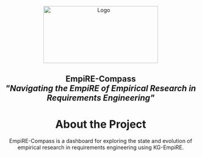 <!-- PROJECT LOGO -->
<br />
<div align="center">
  <a href="https://github.com/okarras/EmpiRE-Compass">
    <img src="src/img/logo.png" alt="Logo" width="300" height="150">
  </a>

<h2 align="center">EmpiRE-Compass<br/>
<i>"Navigating the EmpiRE of Empirical Research in Requirements Engineering"</i></h2>

# About the Project
EmpiRE-Compass is a dashboard for exploring the state and evolution of empirical research in requirements engineering using KG-EmpiRE.
